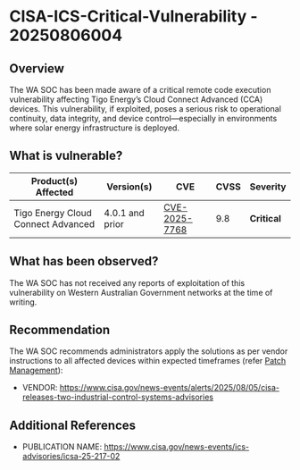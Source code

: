 # CISA-ICS-Critical-Vulnerability - 20250806004

## Overview

The WA SOC has been made aware of a critical remote code execution vulnerability affecting Tigo Energy’s Cloud Connect Advanced (CCA) devices. This vulnerability, if exploited, poses a serious risk to operational continuity, data integrity, and device control—especially in environments where solar energy infrastructure is deployed.

## What is vulnerable?

| Product(s) Affected | Version(s) | CVE                                                                                                                                      | CVSS         | Severity                                                       |
| ------------------- | ---------- | ---------------------------------------------------------------------------------------------------------------------------------------- | ------------ | -------------------------------------------------------------- |
| Tigo Energy Cloud Connect Advanced    | 4.0.1 and prior  | [CVE-2025-7768](https://nvd.nist.gov/vuln/detail/CVE-2025-7768)                                                                 | 9.8     | **Critical**                                          |

## What has been observed?

The WA SOC has not received any reports of exploitation of this vulnerability on Western Australian Government networks at the time of writing.

## Recommendation

The WA SOC recommends administrators apply the solutions as per vendor instructions to all affected devices within expected timeframes (refer [Patch Management](../guidelines/patch-management.md)):

- VENDOR: <https://www.cisa.gov/news-events/alerts/2025/08/05/cisa-releases-two-industrial-control-systems-advisories>

## Additional References

- PUBLICATION NAME: <https://www.cisa.gov/news-events/ics-advisories/icsa-25-217-02>
